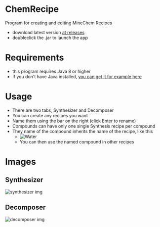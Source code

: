 # ChemRecipe
Program for creating and editing MineChem Recipes

- download latest version [at releases](https://github.com/justADeni/ChemRecipe/releases)
- doubleclick the .jar to launch the app

# Requirements
- this program requires Java 8 or higher
- If you don't have Java installed, [you can get it for example here](https://bell-sw.com/pages/downloads/)

# Usage
- There are two tabs, Synthesizer and Decomposer
- You can create any recipes you want
- Name them using the bar on the right (click Enter to rename)
- Compounds can have only one single Synthesis recipe per compound
- They name of the compound inherits the name of the recipe, like this
  - ![Water](https://raw.githubusercontent.com/justADeni/ChemRecipe/master/img/Water.png)
  - You can then use the named compound in other recipes

# Images

## Synthesizer
![synthesizer img](https://raw.githubusercontent.com/justADeni/ChemRecipe/master/img/synthesizer.jpg)

## Decomposer
![decomposer img](https://raw.githubusercontent.com/justADeni/ChemRecipe/master/img/decomposer.jpg)
